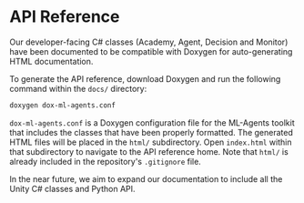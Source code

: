 # API Reference

Our developer-facing C# classes (Academy, Agent, Decision and Monitor) have been
documented to be compatible with Doxygen for auto-generating HTML
documentation.

To generate the API reference, download Doxygen
and run the following command within the `docs/` directory:

```sh
doxygen dox-ml-agents.conf
```

`dox-ml-agents.conf` is a Doxygen configuration file for the ML-Agents toolkit
that includes the classes that have been properly formatted. The generated HTML
files will be placed in the `html/` subdirectory. Open `index.html` within that
subdirectory to navigate to the API reference home. Note that `html/` is already
included in the repository's `.gitignore` file.

In the near future, we aim to expand our documentation to include all the Unity
C# classes and Python API.

